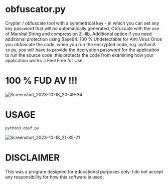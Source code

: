 # obfuscator.py

Crypter / obfuscate  tool  with a symmetrical key  - in which you can set any key password that will be automatically generated, Obfuscate with the use of Marshal String and compression Z -lib. Additional option if you need additional protection using Base64.
100 % Undetectable for Anti Virus
Once you obfuscate the code, when you run the encrypted code, e.g. python3 xx.py, you will have to provide the decryption password for the application to run the source code
,this protects the code from examining how your application works :)
Feel Free for Use.

# 100 % FUD AV !!!
![Screenshot_2023-10-18_20-49-34](https://github.com/En1gm4PL/Obfuscator.py/assets/147084979/95452768-dc37-4651-b80d-a7e92138f943)

# USAGE
```python3
python3 obsf.py
```

![Screenshot_2023-10-18_21-35-21](https://github.com/En1gm4PL/Obfuscator.py/assets/147084979/8b3af1f1-187c-4575-89e2-d891d5e0b532)


# DISCLAIMER
This was a program designed for educational purposes only. 
I do not accept any responsibility for how this software is used.
